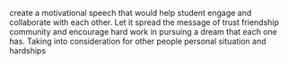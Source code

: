 create a motivational speech that would help student engage and collaborate with each other.  Let it spread the message of trust friendship community and encourage hard work in pursuing a dream that each one has. Taking into consideration for other people personal situation and hardships